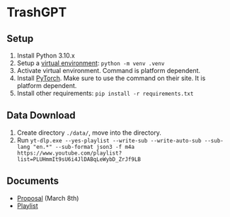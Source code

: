 # TrashGPT

## Setup

1. Install Python 3.10.x
2. Setup a [virtual environment](https://docs.python.org/3/tutorial/venv.html): `python -m venv .venv`
3. Activate virtual environment. Command is platform dependent.
4. Install [PyTorch](https://pytorch.org/). Make sure to use the command on their site. It is platform dependent.
5. Install other requirements: `pip install -r requirements.txt`

## Data Download

1. Create directory `./data/`, move into the directory.
2. Run `yt-dlp.exe --yes-playlist --write-sub --write-auto-sub --sub-lang "en.*" --sub-format json3 -f m4a https://www.youtube.com/playlist?list=PLUHmmIt9sU6i4JlDABqLeWybD_ZrJf9LB`

## Documents

- [Proposal](https://www.overleaf.com/project/63ebb492e3b98236eca9357b) (March 8th)
- [Playlist](https://youtube.com/playlist?list=PLUHmmIt9sU6i4JlDABqLeWybD_ZrJf9LB)
